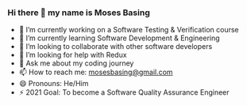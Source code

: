 ### Hi there 👋 my name is Moses Basing


- 🔭 I’m currently working on a Software Testing & Verification course
- 🌱 I’m currently learning Software Development & Engineering 
- 👯 I’m looking to collaborate with other software developers
- 🤔 I’m looking for help with Redux
- 💬 Ask me about my coding journey
- 📫 How to reach me: mosesbasing@gmail.com
- 😄 Pronouns: He/Him
- ⚡ 2021 Goal: To become a Software Quality Assurance Engineer

